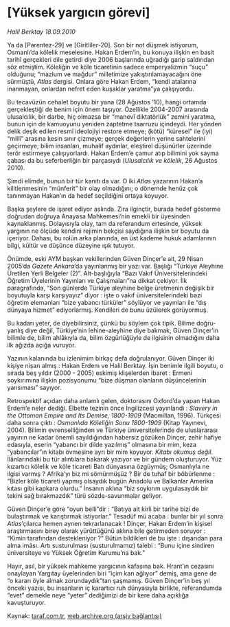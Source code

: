 # [Yüksek yargıcın görevi]

*Halil Berktay 18.09.2010*

<div class="yazi"><p>Ya da [Parentez-29] ve [Giritliler-20]. Son bir not düşmek istiyorum, Osmanlı’da kölelik meselesine. Hakan Erdem’in, bu konuya ilişkin en basit tarihî gerçekleri dile getirdi diye 2006 başlarında uğradığı garip saldırıdan söz etmiştim. Köleliğin ve köle ticaretinin sadece emperyalizmin “suçu” olduğunu; “mazlum ve mağdur” milletimize yakıştırılamayacağını öne sürmüştü, <i>Atlas</i> dergisi. Onlara göre Hakan Erdem, “kendi atalarına inanmayan, onlardan nefret eden kuşaklar yaratma”ya çalışıyordu.</p>
<p>Bu tecavüzün cehalet boyutu bir yana (28 Ağustos ’10), hangi ortamda gerçekleştiği de benim için önem taşıyor. Özellikle 2004-2007 arasında ulusalcılık, bir darbe, hiç olmazsa bir “manevî diktatörlük” zemini yaratma, bunun için de kamuoyunu yeniden zaptetme taarruzu içindeydi. Her yönden delik deşik edilen resmî ideolojiyi restore etmeye; (kötü) “küresel” ile (iyi) “millî” arasına kesin sınır çizmeye; gerçek değerlerin yerine sahtelerini geçirmeye; bilim insanları, muhalif aydınlar, eleştirel düşünürler üzerinde terör estirmeye çalışıyorlardı. Hakan Erdem’e çamur atıp bilimini yok sayma çabası da bu seferberliğin bir parçasıydı (<i>Ulusalcılık ve kölelik</i>, 26 Ağustos 2010). </p>
<p>Şimdi elimde, bunun bir tür kanıtı da var. O iki <i>Atlas</i> yazarının Hakan’a kilitlenmesinin “münferit” bir olay olmadığını; o dönemde henüz çok tanınmayan Hakan’ın da hedef seçildiğini ortaya koyuyor. </p>
<p>Başka şeylere de işaret ediyor aslında. Zira ilginçtir, burada hedef gösterme doğrudan doğruya Anayasa Mahkemesi’nin emekli bir üyesinden kaynaklanmış. Dolayısıyla olay, tam da referandum ertesinde, yüksek yargının ne ölçüde kendini rejimin bekçisi saydığına ilişkin bir boyutu da içeriyor. Dahası, bu rolün arka planında, en üst kademe hukuk adamlarının bilgi, kültür ve düşünce düzeyine ışık tutuyor.</p>
<p>Önümde, eski AYM başkan vekillerinden Güven Dinçer’e ait, 29 Nisan 2005’da <i>Gazete Ankara</i>’da yayınlanmış bir yazı var. Başlığı “Türkiye Aleyhine Üretilen Yerli Belgeler (2)”. Alt-başlığıyla “Bazı Vakıf Üniversitelerindeki Öğretim Üyelerinin Yayınları ve Çalışmaları”na dikkat çekiyor. İlk paragrafında, “Son günlerde Türkiye aleyhine belge üretmenin değişik bir boyutuyla karşı karşıyayız” diyor : işte o vakıf üniversitelerindeki bazı öğretim elemanları “bize yabancı türküler” söylüyor ve yayınları ile “dış dünyaya hizmet” ediyorlarmış. Kendileri de bunu üzülerek görüyormuş. </p>
<p>Bu kadarı yeter, de diyebilirsiniz, çünkü bu söylem çok tipik. Bilime doğru-yanlış diye değil, Türkiye’nin lehine-aleyhine diye bakmak, Güven Dinçer’in bilimle de, bilim ahlâkıyla da, bilim özgürlüğüyle de ilgisinin olmadığını daha ilk ağızda açığa vuruyor.</p>
<p>Yazının kalanında bu izlenimim birkaç defa doğrulanıyor. Güven Dinçer iki kişiye nişan almış : Hakan Erdem ve Halil Berktay. İşin benimle ilgili boyutu, o sırada beş yıldır (2000 - 2005) eskimiş klişelerden ibaret : Ermeni soykırımına ilişkin pozisyonumu “bize düşman olanların düşüncelerinin yansıması” sayıyor. </p>
<p>Retrospektif açıdan daha anlamlı gelen, doktorasını Oxford’da yapan Hakan Erdem’e neler dediği. Elbette tezinin önce İngilizcesi yayınlandı : <i>Slavery in the Ottoman Empire and Its Demise, 1800-1909</i> (Macmillan, 1996). Türkçesi daha sonra çıktı : <i>Osmanlıda Köleliğin Sonu 1800-1909</i> (Kitap Yayınevi, 2004). Bilimin evrenselliğinden ve Türkiye üniversitelerinde de uluslararası yayının ne kadar önemli sayıldığından habersiz gözüken Dinçer, zehir hafiye edasıyla, eserin “yabancı bir dilde yazılmış” olmasına bir mim, keza “yabancılar”ın kitabı övmesine ayrı bir mim koyuyor. <i>Kitabı okumuş değil</i>. İlânlarındaki bu tür alıntılara bakarak yazıyor ve bir gündem oluşturuyor. Yüz kızartıcı kölelik ve köle ticareti Batı dünyasına özgüymüş; Osmanlıyla ne ilgisi varmış ? Afrika’yı biz mi sömürmüşüz ? Bir de tuhaf bir böbürlenme : “Bizler köle ticareti yapmış olsaydık bugün Anadolu ve Balkanlar Amerika kıtası gibi kapkara olurdu.” İnsanın aklına “biz soykırım uygulasaydık bir tekini sağ bırakmazdık” türü sözde-savunmalar geliyor.</p>
<p>Güven Dinçer’e göre “oyun belli”dir : “Batıya ait kirli bir tarihe bizi de bulaştırmak ve karıştırmak istiyorlar.” Tesadüf mü acaba : bunlar bir yıl sonra <i>Atlas</i>’çılarca hemen aynen tekrarlanacak ! Dinçer, Hakan Erdem’in kişisel araştırmasını birey olarak yürüttüğünü aklına bile getirmeden soruyor : “Kimin tarafından destekleniyor ?” Bütün bildikleri de bu işte : dışarıdan para alma imâsı. Artı susturulması (susturulmamız) talebi : “Bunu içine sindiren üniversiteye ve Yüksek Öğretim Kurumu’na bak.” </p>
<p>Hayır, asıl, bir yüksek mahkeme yargıcının kafasına bak. Hrant’ın cezasını onaylayan Yargıtay üyelerinden biri “içim kan ağlıyor” demiş, ama gene de “o kararı öyle almak zorundaydık”tan şaşmamış. Güven Dinçer’in beş yıl önceki yazısı, bu insanların iç karartıcı ruh dünyasıyla birlikte, referandumda “evet” demekle neye “yeter” dediğimizi de bir kere daha açıklığa kavuşturuyor. </p></div>

Kaynak: [taraf.com.tr](http://www.taraf.com.tr:80/halil-berktay/makale-yuksek-yargicin-gorevi.htm), [web.archive.org (arşiv bağlantısı)](http://web.archive.org/web/20100921021724/http://www.taraf.com.tr:80/halil-berktay/makale-yuksek-yargicin-gorevi.htm)
